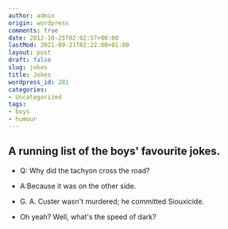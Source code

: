 ```yaml
---
author: admin
origin: wordpress
comments: true
date: 2012-10-25T02:02:57+00:00
lastMod: 2021-09-21T02:22:00+01:00
layout: post
draft: false
slug: jokes
title: Jokes
wordpress_id: 281
categories:
- Uncategorized
tags:
- boys
- humour
---
```


## A running list of the boys' favourite jokes.

- Q: Why did the tachyon cross the road?
- A:Because it was on the other side.

- G. A. Custer wasn't murdered; he committed Siouxicide.

- Oh yeah? Well, what's the speed of dark?
